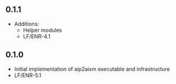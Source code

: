 ## 0.1.1

* Additions:
  * Helper modules
  * LF/ENR-4.1

## 0.1.0

* Initial implementation of aip2aixm executable and infrastructure
* LF/ENR-5.1
